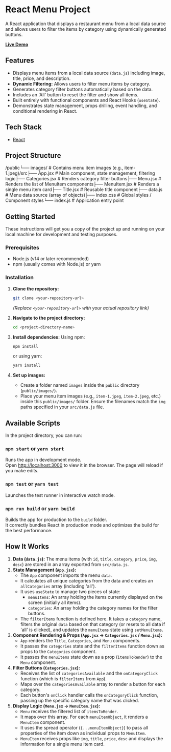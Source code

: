# React Menu Project

A React application that displays a restaurant menu from a local data source and allows users to filter the items by category using dynamically generated buttons.

**[Live Demo](https://menufilternoto.netlify.app/)**

## Features

- Displays menu items from a local data source (`data.js`) including image, title, price, and description.
- **Dynamic Filtering:** Allows users to filter menu items by category.
- Generates category filter buttons automatically based on the data.
- Includes an 'All' button to reset the filter and show all items.
- Built entirely with functional components and React Hooks (`useState`).
- Demonstrates state management, props drilling, event handling, and conditional rendering in React.

## Tech Stack

- [React](https://reactjs.org/)

## Project Structure

/public└── images/ # Contains menu item images (e.g., item-1.jpeg)/src├── App.jsx # Main component, state management, filtering logic├── Categories.jsx # Renders category filter buttons├── Menu.jsx # Renders the list of MenuItem components├── MenuItem.jsx # Renders a single menu item card├── Title.jsx # Reusable title component├── data.js # Menu data source (array of objects)├── index.css # Global styles / Component styles└── index.js # Application entry point

## Getting Started

These instructions will get you a copy of the project up and running on your local machine for development and testing purposes.

### Prerequisites

- Node.js (v14 or later recommended)
- npm (usually comes with Node.js) or yarn

### Installation

1.  **Clone the repository:**

    ```bash
    git clone <your-repository-url>
    ```

    _(Replace `<your-repository-url>` with your actual repository link)_

2.  **Navigate to the project directory:**

    ```bash
    cd <project-directory-name>
    ```

3.  **Install dependencies:**
    Using npm:
    ```bash
    npm install
    ```
    or using yarn:
    ```bash
    yarn install
    ```
4.  **Set up images:**
    - Create a folder named `images` inside the `public` directory (`public/images/`).
    - Place your menu item images (e.g., `item-1.jpeg`, `item-2.jpeg`, etc.) inside this `public/images/` folder. Ensure the filenames match the `img` paths specified in your `src/data.js` file.

## Available Scripts

In the project directory, you can run:

### `npm start` or `yarn start`

Runs the app in development mode.\
Open [http://localhost:3000](http://localhost:3000) to view it in the browser.
The page will reload if you make edits.

### `npm test` or `yarn test`

Launches the test runner in interactive watch mode.

### `npm run build` or `yarn build`

Builds the app for production to the `build` folder.\
It correctly bundles React in production mode and optimizes the build for the best performance.

## How It Works

1.  **Data (`data.js`):** The menu items (with `id`, `title`, `category`, `price`, `img`, `desc`) are stored in an array exported from `src/data.js`.
2.  **State Management (`App.jsx`):**
    - The `App` component imports the menu `data`.
    - It calculates all unique categories from the data and creates an `allCategories` array (including 'all').
    - It uses `useState` to manage two pieces of state:
      - `menuItems`: An array holding the items currently displayed on the screen (initially all items).
      - `categories`: An array holding the category names for the filter buttons.
    - The `filterItems` function is defined here. It takes a `category` name, filters the original `data` based on that category (or resets to all data if 'all' is clicked), and updates the `menuItems` state using `setMenuItems`.
3.  **Component Rendering & Props (`App.jsx` -> `Categories.jsx` / `Menu.jsx`):**
    - `App` renders the `Title`, `Categories`, and `Menu` components.
    - It passes the `categories` state and the `filterItems` function down as props to the `Categories` component.
    - It passes the `menuItems` state down as a prop (`itemsToRender`) to the `Menu` component.
4.  **Filter Buttons (`Categories.jsx`):**
    - Receives the list of `categoriesAvailable` and the `onCategoryClick` function (which is `filterItems` from `App`).
    - Maps over the `categoriesAvailable` array to render a button for each category.
    - Each button's `onClick` handler calls the `onCategoryClick` function, passing up the specific category name that was clicked.
5.  **Display Logic (`Menu.jsx` -> `MenuItem.jsx`):**
    - `Menu` receives the filtered list of `itemsToRender`.
    - It maps over this array. For each `menuItemObject`, it renders a `MenuItem` component.
    - It uses the spread operator (`{...menuItemObject}`) to pass all properties of the item down as individual props to `MenuItem`.
    - `MenuItem` receives props like `img`, `title`, `price`, `desc` and displays the information for a single menu item card.
